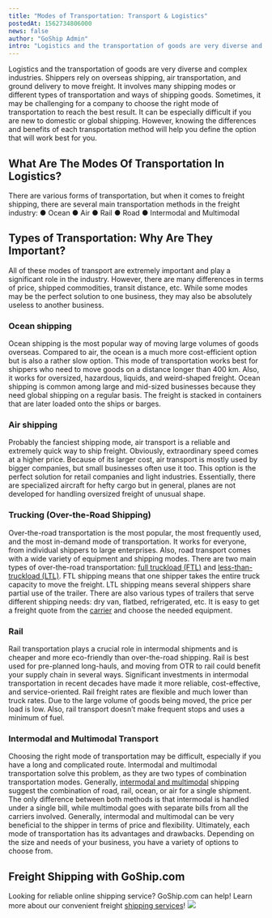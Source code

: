 ```yaml
---
title: "Modes of Transportation: Transport & Logistics"
postedAt: 1562734806000
news: false
author: "GoShip Admin"
intro: "Logistics and the transportation of goods are very diverse and complex industries. Shippers rely on overseas shipping, air transportation, and ground delivery to move freight. It involves many shipping modes or different types of transportation and ways of shipping goods. Sometimes, it may be challenging for a company to choose the right mode of transportation to reach the best result. It can be especially difficult if you are new to domestic or global shipping. However, knowing the differences and benefits"
---
```

Logistics and the transportation of goods are very diverse and complex industries. Shippers rely on overseas shipping, air transportation, and ground delivery to move freight. It involves many shipping modes or different types of transportation and ways of shipping goods. Sometimes, it may be challenging for a company to choose the right mode of transportation to reach the best result. It can be especially difficult if you are new to domestic or global shipping. However, knowing the differences and benefits of each transportation method will help you define the option that will work best for you.

What Are The Modes Of Transportation In Logistics?
--------------------------------------------------

There are various forms of transportation, but when it comes to freight shipping, there are several main transportation methods in the freight industry: ● Ocean ● Air ● Rail ● Road ● Intermodal and Multimodal

Types of Transportation: Why Are They Important?
------------------------------------------------

All of these modes of transport are extremely important and play a significant role in the industry. However, there are many differences in terms of price, shipped commodities, transit distance, etc. While some modes may be the perfect solution to one business, they may also be absolutely useless to another business.

### Ocean shipping

Ocean shipping is the most popular way of moving large volumes of goods overseas. Compared to air, the ocean is a much more cost-efficient option but is also a rather slow option. This mode of transportation works best for shippers who need to move goods on a distance longer than 400 km. Also, it works for oversized, hazardous, liquids, and weird-shaped freight. Ocean shipping is common among large and mid-sized businesses because they need global shipping on a regular basis. The freight is stacked in containers that are later loaded onto the ships or barges.

### Air shipping

Probably the fanciest shipping mode, air transport is a reliable and extremely quick way to ship freight. Obviously, extraordinary speed comes at a higher price. Because of its larger cost, air transport is mostly used by bigger companies, but small businesses often use it too. This option is the perfect solution for retail companies and light industries. Essentially, there are specialized aircraft for hefty cargo but in general, planes are not developed for handling oversized freight of unusual shape.

### Trucking (Over-the-Road Shipping)

Over-the-road transportation is the most popular, the most frequently used, and the most in-demand mode of transportation. It works for everyone, from individual shippers to large enterprises. Also, road transport comes with a wide variety of equipment and shipping modes. There are two main types of over-the-road transportation: [full truckload (FTL)](https://www.goship.com/blog/full-truckload-vs-less-than-truckload-what-is-the-difference/) and [less-than-truckload (LTL)](https://www.goship.com/blog/ltl-freight-shipping-for-beginners/). FTL shipping means that one shipper takes the entire truck capacity to move the freight. LTL shipping means several shippers share partial use of the trailer. There are also various types of trailers that serve different shipping needs: dry van, flatbed, refrigerated, etc. It is easy to get a freight quote from the [carrier](https://www.goship.com/blog/how-to-choose-the-right-ltl-carriers/) and choose the needed equipment.

### Rail

Rail transportation plays a crucial role in intermodal shipments and is cheaper and more eco-friendly than over-the-road shipping. Rail is best used for pre-planned long-hauls, and moving from OTR to rail could benefit your supply chain in several ways. Significant investments in intermodal transportation in recent decades have made it more reliable, cost-effective, and service-oriented. Rail freight rates are flexible and much lower than truck rates. Due to the large volume of goods being moved, the price per load is low. Also, rail transport doesn’t make frequent stops and uses a minimum of fuel.

### Intermodal and Multimodal Transport

Choosing the right mode of transportation may be difficult, especially if you have a long and complicated route. Intermodal and multimodal transportation solve this problem, as they are two types of combination transportation modes. Generally, [intermodal and multimodal](https://www.plslogistics.com/modes/intermodal-shipping) shipping suggest the combination of road, rail, ocean, or air for a single shipment. The only difference between both methods is that intermodal is handled under a single bill, while multimodal goes with separate bills from all the carriers involved. Generally, intermodal and multimodal can be very beneficial to the shipper in terms of price and flexibility. Ultimately, each mode of transportation has its advantages and drawbacks. Depending on the size and needs of your business, you have a variety of options to choose from.

Freight Shipping with GoShip.com
--------------------------------

Looking for reliable online shipping service? GoShip.com can help! Learn more about our convenient freight [shipping services](https://www.goship.com/shipping-services/)! [![](https://www.goship.com/wp-content/uploads/2021/02/1ace89b4-fe28-40ff-a2a7-4cddc60fc9ec.png)](https://www.goship.com/)
